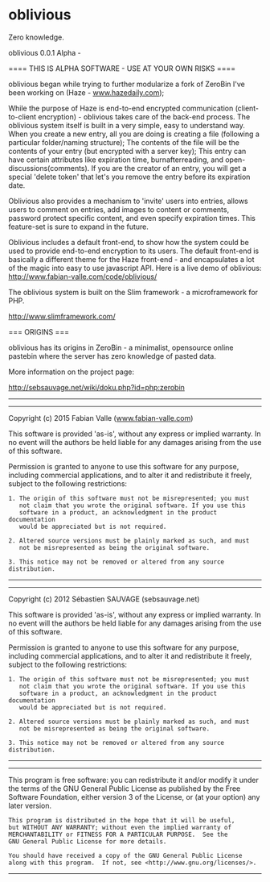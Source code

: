 # oblivious
Zero knowledge.

oblivious 0.0.1 Alpha - 

==== THIS IS ALPHA SOFTWARE - USE AT YOUR OWN RISKS ====

oblivious began while trying to further modularize a fork of ZeroBin I've been working on (Haze - www.hazedaily.com);

While the purpose of Haze is end-to-end encrypted communication (client-to-client encryption) - oblivious takes care of the back-end process. The oblivious system itself is built in a very simple, easy to understand way. When you create a new entry, all you are doing is creating a file (following a particular folder/naming structure); The contents of the file will be the contents of your entry (but encrypted with a server key); This entry can have certain attributes like expiration time, burnafterreading, and open-discussions(comments). If you are the creator of an entry, you will get a special 'delete token' that let's you remove the entry before its expiration date. 

Oblivious also provides a mechanism to 'invite' users into entries, allows users to comment on entries, add images to content or comments, password protect specific content, and even specify expiration times. This feature-set is sure to expand in the future.

Oblivious includes a default front-end, to show how the system could be used to provide end-to-end encryption to its users. The default front-end is basically a different theme for the Haze front-end - and encapsulates a lot of the magic into easy to use javascript API. Here is a live demo of oblivious: http://www.fabian-valle.com/code/oblivious/

The oblivious system is built on the Slim framework - a microframework for PHP.

http://www.slimframework.com/



=== ORIGINS ===

oblivious has its origins in ZeroBin - a minimalist, opensource online pastebin where the server 
has zero knowledge of pasted data. 

More information on the project page:

http://sebsauvage.net/wiki/doku.php?id=php:zerobin


------------------------------------------------------------------------------
------------------------------------------------------------------------------

Copyright (c) 2015 Fabian Valle (www.fabian-valle.com)

This software is provided 'as-is', without any express or implied warranty.
In no event will the authors be held liable for any damages arising from 
the use of this software.

Permission is granted to anyone to use this software for any purpose, 
including commercial applications, and to alter it and redistribute it 
freely, subject to the following restrictions:

    1. The origin of this software must not be misrepresented; you must 
       not claim that you wrote the original software. If you use this 
       software in a product, an acknowledgment in the product documentation
       would be appreciated but is not required.

    2. Altered source versions must be plainly marked as such, and must 
       not be misrepresented as being the original software.

    3. This notice may not be removed or altered from any source distribution.

------------------------------------------------------------------------------
------------------------------------------------------------------------------

Copyright (c) 2012 Sébastien SAUVAGE (sebsauvage.net)

This software is provided 'as-is', without any express or implied warranty.
In no event will the authors be held liable for any damages arising from 
the use of this software.

Permission is granted to anyone to use this software for any purpose, 
including commercial applications, and to alter it and redistribute it 
freely, subject to the following restrictions:

    1. The origin of this software must not be misrepresented; you must 
       not claim that you wrote the original software. If you use this 
       software in a product, an acknowledgment in the product documentation
       would be appreciated but is not required.

    2. Altered source versions must be plainly marked as such, and must 
       not be misrepresented as being the original software.

    3. This notice may not be removed or altered from any source distribution.

------------------------------------------------------------------------------
------------------------------------------------------------------------------

This program is free software: you can redistribute it and/or modify
    it under the terms of the GNU General Public License as published by
    the Free Software Foundation, either version 3 of the License, or
    (at your option) any later version.

    This program is distributed in the hope that it will be useful,
    but WITHOUT ANY WARRANTY; without even the implied warranty of
    MERCHANTABILITY or FITNESS FOR A PARTICULAR PURPOSE.  See the
    GNU General Public License for more details.

    You should have received a copy of the GNU General Public License
    along with this program.  If not, see <http://www.gnu.org/licenses/>.

-------------------------------------------------------------------------------
